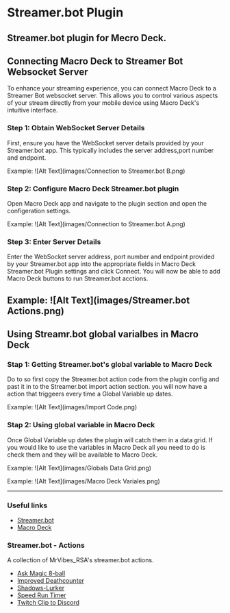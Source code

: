 # Streamer.bot Plugin
 Streamer.bot plugin for Mecro Deck.
---
## Connecting Macro Deck to Streamer Bot Websocket Server
To enhance your streaming experience, you can connect Macro Deck to a Streamer Bot websocket server. This allows you to control various aspects of your stream directly from your mobile device using Macro Deck's intuitive interface.

### Step 1: Obtain WebSocket Server Details
First, ensure you have the WebSocket server details provided by your Streamer.bot app. This typically includes the server address,port number and endpoint.

Example:
![Alt Text](images/Connection to Streamer.bot B.png)

### Step 2: Configure Macro Deck Streamer.bot plugin
Open Macro Deck app and navigate to the plugin section and open the configeration settings.

Example:
![Alt Text](images/Connection to Streamer.bot A.png)

### Step 3: Enter Server Details
Enter the WebSocket server address, port number and endpoint provided by your Streamer.bot app into the appropriate fields in Macro Deck Streamer.bot Plugin settings and click Connect. You will now be able to add Macro Deck buttons to run Streamer.bot acctions.

Example:
![Alt Text](images/Streamer.bot Actions.png)
---
## Using Streamr.bot global varialbes in Macro Deck

### Stap 1: Getting Streamer.bot's global variable to Macro Deck
Do to so first copy the Streamer.bot action code from the plugin config and past it in to the Streamer.bot import action section. you will now have a action that triggeers every time a Global Variable up dates.

Example:
![Alt Text](images/Import Code.png)

### Stap 2: Using global variable in Macro Deck
Once Global Variable up dates the plugin will catch them in a data grid. If you would like to use the variables in Macro Deck all you need to do is check  them and they will be available to Macro Deck.

Example:
![Alt Text](images/Globals Data Grid.png)

Example:
![Alt Text](images/Macro Deck Variales.png)


***
### Useful links
+ [Streamer.bot](https://streamer.bot/)
+ [Macro Deck](https://macrodeck.org/)

### Streamer.bot - Actions
 A collection of MrVibes_RSA's streamer.bot actions.
 
+ [Ask Magic 8-ball](Magic-8-ball/README.md)
+ [Improved Deathcounter](Improved-Deathcounter/README.md)
+ [Shadows-Lurker](Shadows-Lurker/README.md)
+ [Speed Run Timer](Speed-Run-Timer/README.md)
+ [Twitch Clip to Discord](Clip-To-Discord/README.md)